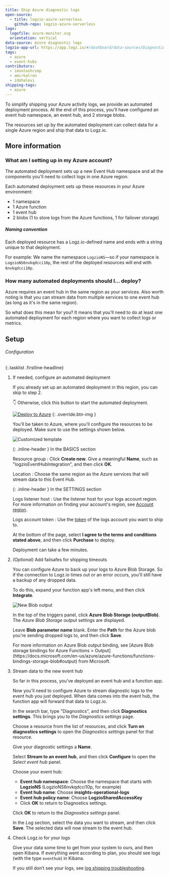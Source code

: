 ```yaml
---
title: Ship Azure diagnostic logs
open-source:
  - title: logzio-azure-serverless
    github-repo: logzio-azure-serverless
logo:
  logofile: azure-monitor.svg
  orientation: vertical
data-source: Azure diagnostic logs
logzio-app-url: https://app.logz.io/#/dashboard/data-sources/Diagnostics-settings
tags:
  - azure
  - event-hubs
contributors:
  - imnotashrimp
  - amirkalron
  - idohalevi
shipping-tags:
  - azure
---
```


To simplify shipping your Azure activity logs, we provide an automated deployment process.
At the end of this process, you'll have configured an event hub namespace, an event hub, and 2 storage blobs.

The resources set up by the automated deployment can collect data for a single Azure region and ship that data to Logz.io.

## More information

<div class="accordion">

### What am I setting up in my Azure account?

<div>

The automated deployment sets up a new Event Hub namespace and all the components you'll need to collect logs in one Azure region.

Each automated deployment sets up these resources in your Azure environment:

* 1 namespace
* 1 Azure function
* 1 event hub
* 2 blobs (1 to store logs from the Azure functions, 1 for failover storage)

##### Naming convention

Each deployed resource has a Logz.io-defined name and ends with a string unique to that deployment.

For example:
We name the namespace `LogzioNS`—so if your namespace is `LogzioNS6nvkqdcci10p`, the rest of the deployed resources will end with `6nvkqdcci10p`.

</div>

### How many automated deployments should I... deploy?

<div>

Azure requires an event hub in the same region as your services.
Also worth noting is that you can stream data from multiple services to one event hub (as long as it's in the same region).

So what does this mean for you?
It means that you'll need to do at least one automated deployment for each region where you want to collect logs or metrics.

</div>

</div>

## Setup

###### Configuration

{:.tasklist .firstline-headline}
1.  If needed, configure an automated deployment

    If you already set up an automated deployment in this region, you can skip to step 2.

    👇 Otherwise, click this button to start the automated deployment.

    [![Deploy to Azure](https://azuredeploy.net/deploybutton.png)](https://portal.azure.com/#create/Microsoft.Template/uri/https%3A%2F%2Fraw.githubusercontent.com%2Flogzio%2Flogzio-azure-serverless%2Fmaster%2Fdeployments%2Fazuredeploylogs.json)
    {: .override.btn-img }

    You'll be taken to Azure, where you'll configure the resources to be deployed.
    Make sure to use the settings shown below.

    ![Customized template]({{site.baseurl}}/images/azure-event-hubs/customized-template.png)

    {: .inline-header }
    In the BASICS section

    Resource group
    : Click **Create new**.
      Give a meaningful **Name**, such as "logzioEventHubIntegration", and then click **OK**.

    Location
    : Choose the same region as the Azure services that will stream data to this Event Hub.


    {: .inline-header }
    In the SETTINGS section

    Logs listener host
    : Use the listener host for your logs account region.
      For more information on finding your account's region, see [Account region]({{site.baseurl}}/user-guide/accounts/account-region.html).

    Logs account token
    : Use the [token](https://app.logz.io/#/dashboard/settings/general) of the logs account you want to ship to.

    At the bottom of the page, select **I agree to the terms and conditions stated above**, and then click **Purchase** to deploy.

    Deployment can take a few minutes.

2.  _(Optional)_ Add failsafes for shipping timeouts

    You can configure Azure to back up your logs to Azure Blob Storage.
    So if the connection to Logz.io times out or an error occurs, you'll still have a backup of any dropped data.

    To do this, expand your function app's left menu, and then click **Integrate**.

    ![New Blob output]({{site.baseurl}}/images/azure-event-hubs/azure-blob-storage-outputblob.png)

    In the top of the triggers panel, click **Azure Blob Storage (outputBlob)**.
    The _Azure Blob Storage output_ settings are displayed.

    Leave **Blob parameter name** blank.
    Enter the **Path** for the Azure blob you're sending dropped logs to, and then click **Save**.

    <div class="info-box read">
      For more information on Azure Blob output binding, see [Azure Blob storage bindings for Azure Functions > Output](https://docs.microsoft.com/en-us/azure/azure-functions/functions-bindings-storage-blob#output) from Microsoft.
    </div>

3. Stream data to the new event hub

    So far in this process, you've deployed an event hub and a function app.

    Now you'll need to configure Azure to stream diagnostic logs to the event hub you just deployed.
    When data comes into the event hub, the function app will forward that data to Logz.io.

    In the search bar, type "Diagnostics", and then click **Diagnostics settings**.
    This brings you to the _Diagnostics settings_ page.

    Choose a resource from the list of resources, and click **Turn on diagnostics settings** to open the _Diagnostics settings_ panel for that resource.

    Give your diagnostic settings a **Name**.

    Select **Stream to an event hub**, and then click **Configure** to open the _Select event hub_ panel.

    Choose your event hub:

    * **Event hub namespace**: Choose the namespace that starts with **LogzioNS** (LogzioNS6nvkqdcci10p, for example)
    * **Event hub name**: Choose **insights-operational-logs**
    * **Event hub policy name**: Choose **LogzioSharedAccessKey**
    * Click **OK** to return to Diagnostics settings.

    Click **OK** to return to the _Diagnostics settings_ panel.

    In the _Log_ section, select the data you want to stream, and then click **Save**.
    The selected data will now stream to the event hub.

6. Check Logz.io for your logs

    Give your data some time to get from your system to ours, and then open Kibana.
    If everything went according to plan, you should see logs (with the type `eventhub`) in Kibana.

    If you still don’t see your logs, see [log shipping troubleshooting](https://docs.logz.io/user-guide/log-shipping/log-shipping-troubleshooting.html).
